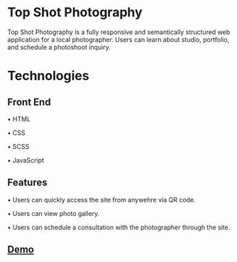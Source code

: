 # Top Shot Photography


Top Shot Photography is a fully responsive and semantically structured web application for a local photographer. Users can learn about studio, portfolio, and schedule a photoshoot inquiry.

# Technologies

## Front End

• HTML

• CSS

• SCSS

• JavaScript


## Features


• Users can quickly access the site from anywehre via QR code.

• Users can view photo gallery.

• Users can schedule a consultation with the photographer through the site.

## [Demo](https://thezenstudio.netlify.app/)
 


